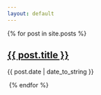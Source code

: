 ```yaml
---
layout: default
---
```


{% for post in site.posts %}
  <h2><a href=" {{site.baseurl}}{{ post.url }} ">{{ post.title }}</a></h2>
  <p>{{ post.date | date_to_string }}</p>
  <img src=" {{ post.featured_image | relative_url }} " alt="">
{% endfor %}
